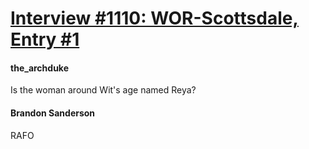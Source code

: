 # [Interview #1110: WOR-Scottsdale, Entry #1](https://www.theoryland.com/intvmain.php?i=1110#1)

#### the\_archduke

Is the woman around Wit's age named Reya?

#### Brandon Sanderson

RAFO

